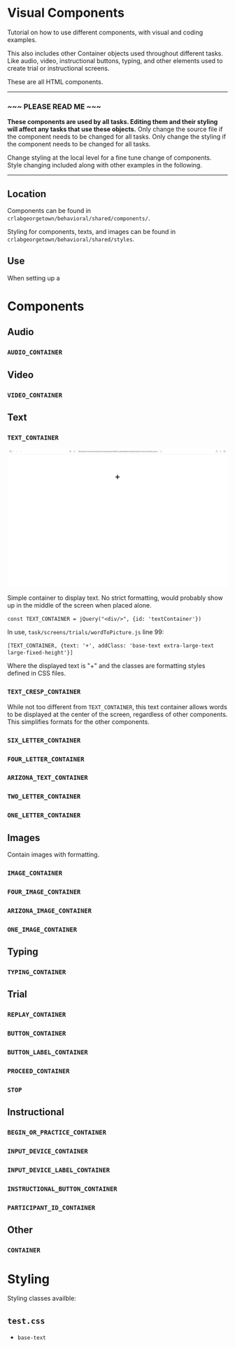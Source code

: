 # Visual Components #

Tutorial on how to use different components, with visual and coding examples.

This also includes other Container objects used throughout different tasks. Like audio, video, instructional buttons, typing, and other elements used to create trial or instructional screens.

These are all HTML components.

___
### ~~~ PLEASE READ ME ~~~ ###

**These components are used by all tasks. Editing them and their styling will affect any tasks that use these objects.** Only change the source file if the component needs to be changed for all tasks. Only change the styling if the component needs to be changed for all tasks.

Change styling at the local level for a fine tune change of components. Style changing included along with other examples in the following.
___

## Location ##

Components can be found in `crlabgeorgetown/behavioral/shared/components/`.

Styling for components, texts, and images can be found in `crlabgeorgetown/behavioral/shared/styles`.

## Use ##

When setting up a 

# Components #

## Audio ##

### `AUDIO_CONTAINER` ###

## Video ##

### `VIDEO_CONTAINER` ###

## Text ##

### `TEXT_CONTAINER` ###

[![TEXT_CONTAINER image](./componentExamples/TEXT_CONTAINER.png)](./html_examples/TEXT_CONTAINER.md)

Simple container to display text. No strict formatting, would probably show up in the middle of the screen when placed alone. 

```
const TEXT_CONTAINER = jQuery("<div/>", {id: 'textContainer'})
```

In use, `task/screens/trials/wordToPicture.js` line 99:
```
[TEXT_CONTAINER, {text: '+', addClass: 'base-text extra-large-text large-fixed-height'}]
```
Where the displayed text is "+" and the classes are formatting styles defined in CSS files.

### `TEXT_CRESP_CONTAINER` ###



While not too different from `TEXT_CONTAINER`, this text container allows words to be displayed at the center of the screen, regardless of other components. This simplifies formats for the other components. 

### `SIX_LETTER_CONTAINER` ###

### `FOUR_LETTER_CONTAINER` ###

### `ARIZONA_TEXT_CONTAINER` ###

### `TWO_LETTER_CONTAINER` ###

### `ONE_LETTER_CONTAINER` ###


## Images ##

Contain images with formatting. 

### `IMAGE_CONTAINER` ###

### `FOUR_IMAGE_CONTAINER` ###

### `ARIZONA_IMAGE_CONTAINER` ###

### `ONE_IMAGE_CONTAINER` ###

## Typing ##

### `TYPING_CONTAINER` ###

## Trial ##

### `REPLAY_CONTAINER` ###

### `BUTTON_CONTAINER` ###

### `BUTTON_LABEL_CONTAINER` ###

### `PROCEED_CONTAINER` ###

### `STOP` ###


## Instructional ##

### `BEGIN_OR_PRACTICE_CONTAINER` ###

### `INPUT_DEVICE_CONTAINER` ###

### `INPUT_DEVICE_LABEL_CONTAINER` ###

### `INSTRUCTIONAL_BUTTON_CONTAINER` ###

### `PARTICIPANT_ID_CONTAINER` ###

## Other ##

### `CONTAINER` ###

# Styling #

Styling classes availble:

## `test.css` ##

* `base-text`
